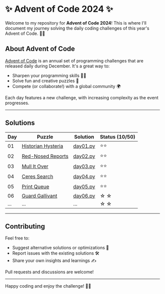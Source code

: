 # ✨ Advent of Code 2024 ✨

Welcome to my repository for **Advent of Code 2024**! 
This is where I'll document my journey solving the daily 
coding challenges of this year's Advent of Code. 🎄✨

## About Advent of Code

[Advent of Code](https://adventofcode.com/) is an annual set of programming challenges that are released daily during December. It's a great way to:

- Sharpen your programming skills 🧑‍💻
- Solve fun and creative puzzles 🎁
- Compete (or collaborate!) with a global community 🌍

Each day features a new challenge, with increasing complexity as the event progresses.

---

## Solutions

| Day | Puzzle                                                    | Solution                       | Status (10/50) |
|-----|-----------------------------------------------------------|--------------------------------|----------------|
| 01  | [Historian Hysteria](https://adventofcode.com/2024/day/1) | [day01.py](solutions/day01.py) | ⭐️⭐           |
| 02  | [Red-Nosed Reports](https://adventofcode.com/2024/day/2)  | [day02.py](solutions/day02.py) | ⭐⭐           |
| 03  | [Mull It Over](https://adventofcode.com/2024/day/3)       | [day03.py](solutions/day03.py) | ⭐⭐           |
| 04  | [Ceres Search](https://adventofcode.com/2024/day/4)       | [day04.py](solutions/day04.py) | ⭐⭐           |
| 05  | [Print Queue](https://adventofcode.com/2024/day/5)        | [day05.py](solutions/day05.py) | ⭐⭐           |
| 06  | [Guard Gallivant](https://adventofcode.com/2024/day/6)    | [day06.py](solutions/day06.py) | ☆ ☆            |
| ... | ...                                                       | ...                            | ☆ ☆            |

---

## Contributing

Feel free to:

- Suggest alternative solutions or optimizations 🚀
- Report issues with the existing solutions 🛠️
- Share your own insights and learnings ✍️

Pull requests and discussions are welcome!

---

Happy coding and enjoy the challenge! 🎄🎅